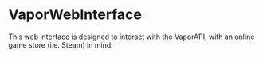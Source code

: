 # VaporWebInterface
This web interface is designed to interact with the VaporAPI, with an online game store (i.e. Steam) in mind. 
